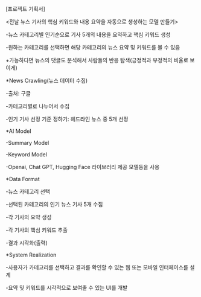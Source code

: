 [프로젝트 기획서]

<전날 뉴스 기사의 핵심 키워드와 내용 요약을 자동으로 생성하는 모델 만들기>

-뉴스 카테고리별 인기순으로 기사 5개의 내용을 요약하고 핵심 키워드 생성

-원하는 카테고리를 선택하면 해당 카테고리의 뉴스 요약 및 키워드를 볼 수 있음

+가능하다면 뉴스의 댓글도 분석해서 사람들의 반응 탐색(긍정적과 부정적의 비율로 보이게)


*News Crawling(뉴스 데이터 수집) 

-출처: 구글

-카테고리별로 나누어서 수집

-인기 기사 선정 기준 정하기: 헤드라인 뉴스 중 5개 선정


*AI Model

-Summary Model

-Keyword Model

-Openai, Chat GPT, Hugging Face 라이브러리 제공 모델등을 사용


*Data Format

-뉴스 카테고리 선택

-선택된 카테고리의 인기 뉴스 기사 5개 수집

-각 기사의 요약 생성

-각 기사의 핵심 키워드 추출

-결과 시각화(출력)


*System Realization

-사용자가 카테고리를 선택하고 결과를 확인할 수 있는 웹 또는 모바일 인터페이스를 설계

-요약 및 키워드를 시각적으로 보여줄 수 있는 UI를 개발
